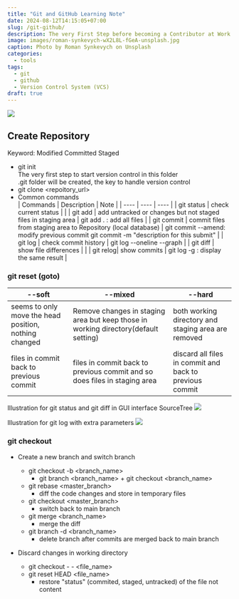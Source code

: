 ```yaml
---
title: "Git and GitHub Learning Note"
date: 2024-08-12T14:15:05+07:00
slug: /git-github/
description: The very First Step before becoming a Contributor at Work and Tech World.
image: images/roman-synkevych-wX2L8L-fGeA-unsplash.jpg
caption: Photo by Roman Synkevych on Unsplash
categories:
  - tools
tags:
  - git
  - github
  - Version Control System (VCS)
draft: true
---
```

![](/images/git_intro_file_status.png)

## Create Repository

Keyword: Modified Committed Staged

- git init  
  The very first step to start version control in this folder  
  .git folder will be created, the key to handle version control
- git clone <repoitory_url>
- Common commands  
|  Commands  | Description | Note |
|  ----  | ----  | ----  | 
| git status | check current status | |
| git add | add untracked or changes but not staged files in staging area | git add . : add all files |
| git commit | commit files from staging area to Repository (local database)  | git commit --amend: modify previous commit  git commit -m "description for this submit" |
| git log | check commit history | git log --oneline --graph  |
| git diff | show file differences | |
| git relog| show commits | git log -g : display the same result |

### git reset (goto)
|  --soft  | --mixed | --hard |
|  ----  | ----  | ----  | 
| seems to only move the head position, nothing changed | Remove changes in staging area but keep those in working directory(default setting) | both working directory and staging area are removed |
| files in commit back to previous commit | files in commit back to previous commit and so does files in staging area | discard all files in commit and back to previous commit |

Illustration for git status and git diff in GUI interface SourceTree
![](/images/git_status.png)

Illustration for git log with extra parameters
![](/images/git_log.png)

### git checkout

- Create a new branch and switch branch
  - git checkout -b <branch_name>
    - git branch <branch_name> + git checkout <branch_name> 
  - git rebase <master_branch>  
    - diff the code changes and store in temporary files
  - git checkout <master_branch>  
    - switch back to main branch
  - git merge <branch_name> 
    - merge the diff
  - git branch -d <branch_name> 
    - delete branch after commits are merged back to main branch

- Discard changes in working directory
  - git checkout - - <file_name>
  - git reset HEAD <file_name>
    - restore "status" (commited, staged, untracked) of the file not content